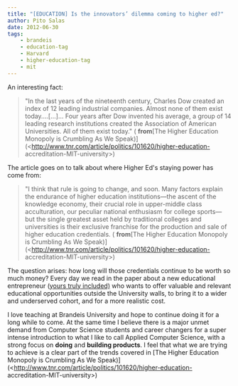 ```yaml
---
title: "[EDUCATION] Is the innovators’ dilemma coming to higher ed?"
author: Pito Salas
date: 2012-06-30
tags:
    - brandeis
    - education-tag
    - Harvard
    - higher-education-tag
    - mit
---
```




An interesting fact:

> "In the last years of the nineteenth century, Charles Dow created an index
> of 12 leading industrial companies. Almost none of them exist today….[…]…
> Four years after Dow invented his average, a group of 14 leading research
> institutions created the Association of American Universities. All of them
> exist today." ( **from**[The Higher Education Monopoly is Crumbling As We
> Speak)](<http://www.tnr.com/article/politics/101620/higher-education-
> accreditation-MIT-university>)

The article goes on to talk about where Higher Ed's staying power has come
from:

> "I think that rule is going to change, and soon. Many factors explain the
> endurance of higher education institutions—the ascent of the knowledge
> economy, their crucial role in upper-middle class acculturation, our
> peculiar national enthusiasm for college sports—but the single greatest
> asset held by traditional colleges and universities is their exclusive
> franchise for the production and sale of higher education credentials. (
> **from**[The Higher Education Monopoly is Crumbling As We
> Speak)](<http://www.tnr.com/article/politics/101620/higher-education-
> accreditation-MIT-university>)

The question arises: how long will those credentials continue to be worth so
much money? Every day we read in the paper about a new educational
entrepreneur ([yours truly included)](<http://www.webbootup.com/>) who wants
to offer valuable and relevant educational opportunities outside the
University walls, to bring it to a wider and underserved cohort, and for a
more realistic cost.

I love teaching at Brandeis University and hope to continue doing it for a
long while to come. At the same time I believe there is a major unmet demand
from Computer Science students and career changers for a super intense
introduction to what I like to call Applied Computer Science, with a strong
focus on **doing** and **building products**. I feel that what we are trying
to achieve is a clear part of the trends covered in [The Higher Education
Monopoly is Crumbling As We
Speak)](<http://www.tnr.com/article/politics/101620/higher-education-
accreditation-MIT-university>)


